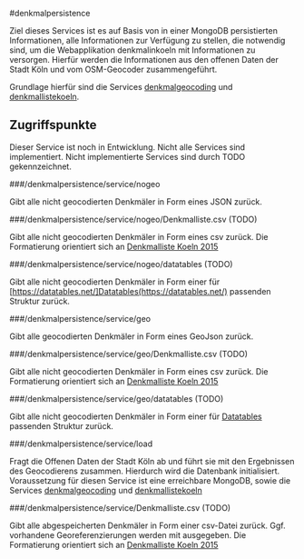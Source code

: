 #denkmalpersistence

Ziel dieses Services ist es auf Basis von in einer MongoDB persistierten Informationen, alle Informationen zur Verfügung zu stellen, die notwendig sind, um die Webapplikation denkmalinkoeln mit Informationen zu versorgen. Hierfür werden die Informationen aus den offenen Daten der Stadt Köln und vom OSM-Geocoder zusammengeführt. 

Grundlage hierfür sind die Services [denkmalgeocoding](https://github.com/weberius/denkmalgeocoding) und [denkmallistekoeln](https://github.com/weberius/denkmallistekoeln).

## Zugriffspunkte

Dieser Service ist noch in Entwicklung. Nicht alle Services sind implementiert. Nicht implementierte Services sind durch TODO gekennzeichnet. 

###/denkmalpersistence/service/nogeo

Gibt alle nicht geocodierten Denkmäler in Form eines JSON zurück. 

###/denkmalpersistence/service/nogeo/Denkmalliste.csv (TODO)

Gibt alle nicht geocodierten Denkmäler in Form eines csv zurück. Die Formatierung orientiert sich an [Denkmalliste Koeln 2015](http://www.offenedaten-koeln.de/dataset/4bab19f6-726b-4cc6-8284-f81ec45c61b2/resource/4bab19f6-726b-4cc6-8284-f81ec45c61b2) 

###/denkmalpersistence/service/nogeo/datatables (TODO)

Gibt alle nicht geocodierten Denkmäler in Form einer für [https://datatables.net/]Datatables(https://datatables.net/) passenden Struktur zurück.

###/denkmalpersistence/service/geo

Gibt alle geocodierten Denkmäler in Form eines GeoJson zurück. 

###/denkmalpersistence/service/geo/Denkmalliste.csv (TODO)

Gibt alle nicht geocodierten Denkmäler in Form eines csv zurück. Die Formatierung orientiert sich an [Denkmalliste Koeln 2015](http://www.offenedaten-koeln.de/dataset/4bab19f6-726b-4cc6-8284-f81ec45c61b2/resource/4bab19f6-726b-4cc6-8284-f81ec45c61b2) 

###/denkmalpersistence/service/geo/datatables (TODO)

Gibt alle nicht geocodierten Denkmäler in Form einer für [Datatables](https://datatables.net/) passenden Struktur zurück.

###/denkmalpersistence/service/load

Fragt die Offenen Daten der Stadt Köln ab und führt sie mit den Ergebnissen des Geocodierens zusammen. Hierdurch wird die Datenbank initialisiert. Voraussetzung für diesen Service ist eine erreichbare MongoDB, sowie die Services [denkmalgeocoding](https://github.com/weberius/denkmalgeocoding) und [denkmallistekoeln](https://github.com/weberius/denkmallistekoeln)

###/denkmalpersistence/service/Denkmalliste.csv (TODO)

Gibt alle abgespeicherten Denkmäler in Form einer csv-Datei zurück. Ggf. vorhandene Georeferenzierungen werden mit ausgegeben. Die Formatierung orientiert sich an [Denkmalliste Koeln 2015](http://www.offenedaten-koeln.de/dataset/4bab19f6-726b-4cc6-8284-f81ec45c61b2/resource/4bab19f6-726b-4cc6-8284-f81ec45c61b2) 
 
